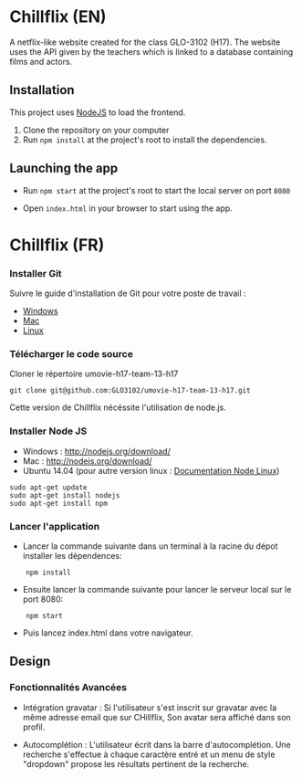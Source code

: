# Chillflix (EN)

A netflix-like website created for the class GLO-3102 (H17). The website uses the API given by the teachers which is linked to a database containing films and actors.

## Installation

This project uses [NodeJS](https://nodejs.org/en/) to load the frontend.

1. Clone the repository on your computer
2. Run ```npm install``` at the project's root to install the dependencies.

## Launching the app

* Run ```npm start``` at the project's root to start the local server on port ```8080``` 

* Open ```index.html``` in your browser to start using the app.

# Chillflix (FR)

### Installer Git
Suivre le guide d'installation de Git pour votre poste de travail :
* [Windows](http://www.git-scm.com/book/en/Getting-Started-Installing-Git#Installing-on-Windows)
* [Mac](http://www.git-scm.com/book/en/Getting-Started-Installing-Git#Installing-on-Mac)
* [Linux](http://www.git-scm.com/book/en/Getting-Started-Installing-Git#Installing-on-Linux)

### Télécharger le code source
Cloner le répertoire umovie-h17-team-13-h17
```
git clone git@github.com:GLO3102/umovie-h17-team-13-h17.git
```

Cette version de Chillflix nécéssite l'utilisation de node.js.

### Installer Node JS
* Windows : http://nodejs.org/download/
* Mac : http://nodejs.org/download/
* Ubuntu 14.04 (pour autre version linux : [Documentation Node Linux](https://github.com/joyent/node/wiki/Installing-Node.js-via-package-manager))
```
sudo apt-get update
sudo apt-get install nodejs
sudo apt-get install npm
```

### Lancer l'application

* Lancer la commande suivante dans un terminal à la racine du dépot installer les dépendences:
```
	npm install
```

* Ensuite lancer la commande suivante pour lancer le serveur local sur le port 8080:

```
	npm start
```

* Puis lancez index.html dans votre navigateur.

## Design

### Fonctionnalités Avancées

- Intégration gravatar : Si l'utilisateur s'est inscrit sur gravatar avec la même adresse email que sur CHillflix, Son avatar sera affiché dans son profil.

- Autocomplétion : L'utilisateur écrit dans la barre d'autocomplétion. Une recherche s'effectue à chaque caractère entré et un menu de style "dropdown" propose les résultats pertinent de la recherche.

